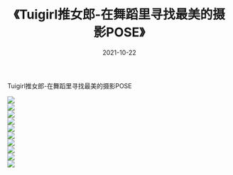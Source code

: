 ﻿---
layout: post
title:  《Tuigirl推女郎-在舞蹈里寻找最美的摄影POSE》
date:   2021-10-22
img: http://imgx.orgx.ga/漏D/网络美图/2021/Tuigirl推女郎-在舞蹈里寻找最美的摄影POSE/000.jpg
categories: [美女, 清纯, 唯美]
---

Tuigirl推女郎-在舞蹈里寻找最美的摄影POSE

  ![](http://imgx.orgx.ga/漏D/网络美图/2021/Tuigirl推女郎-在舞蹈里寻找最美的摄影POSE/001.jpg) <br> ![](http://imgx.orgx.ga/漏D/网络美图/2021/Tuigirl推女郎-在舞蹈里寻找最美的摄影POSE/002.jpg) <br> ![](http://imgx.orgx.ga/漏D/网络美图/2021/Tuigirl推女郎-在舞蹈里寻找最美的摄影POSE/003.jpg) <br> ![](http://imgx.orgx.ga/漏D/网络美图/2021/Tuigirl推女郎-在舞蹈里寻找最美的摄影POSE/004.jpg) <br> ![](http://imgx.orgx.ga/漏D/网络美图/2021/Tuigirl推女郎-在舞蹈里寻找最美的摄影POSE/005.jpg) <br> ![](http://imgx.orgx.ga/漏D/网络美图/2021/Tuigirl推女郎-在舞蹈里寻找最美的摄影POSE/006.jpg) <br> ![](http://imgx.orgx.ga/漏D/网络美图/2021/Tuigirl推女郎-在舞蹈里寻找最美的摄影POSE/007.jpg) <br> ![](http://imgx.orgx.ga/漏D/网络美图/2021/Tuigirl推女郎-在舞蹈里寻找最美的摄影POSE/008.jpg) <br> ![](http://imgx.orgx.ga/漏D/网络美图/2021/Tuigirl推女郎-在舞蹈里寻找最美的摄影POSE/009.jpg) <br> ![](http://imgx.orgx.ga/漏D/网络美图/2021/Tuigirl推女郎-在舞蹈里寻找最美的摄影POSE/010.jpg) <br>